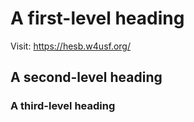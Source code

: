 # A first-level heading
Visit:
https://hesb.w4usf.org/
## A second-level heading
### A third-level heading
